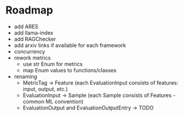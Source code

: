 # Roadmap

- add ARES
- add llama-index
- add RAGChecker
- add arxiv links if available for each framework
- concurrency
- rework metrics
  - use str Enum for metrics
  - map Enum values to functions/classes
- renaming
  - MetricTag -> Feature (each EvaluationInput consists of features: input, output, etc.)
  - EvaluationInput -> Sample (each Sample consists of Features - common ML convention)
  - EvaluationOutput and EvaluationOutputEntry -> TODO
